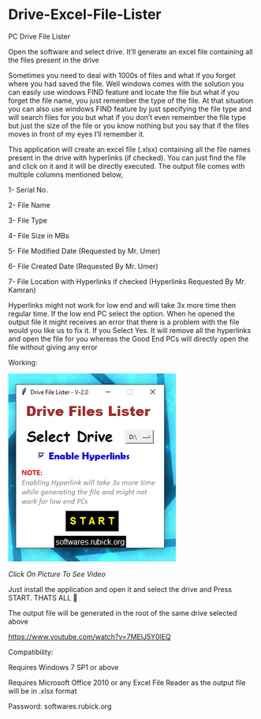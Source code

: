 # Drive-Excel-File-Lister

PC Drive File Lister

Open the software and select drive. It’ll generate an excel file containing all the files present in the drive

Sometimes you need to deal with 1000s of files and what if you forget where you had saved the file. Well windows comes with the solution you can easily use windows FIND feature and locate the file but what if you forget the file name, you just remember the type of the file. At that situation you can also use windows FIND feature by just specifying the file type and will search files for you but what if you don’t even remember the file type but just the size of the file or you know nothing but you say that if the files moves in front of my eyes I’ll remember it.

This application will create an excel file (.xlsx) containing all the file names present in the drive with hyperlinks (if checked). You can just find the file and click on it and it will be directly executed. The output file comes with multiple columns mentioned below,

1- Serial No.

2- File Name

3- File Type

4- File Size in MBs

5- File Modified Date (Requested by Mr. Umer)

6- File Created Date (Requested By Mr. Umer)

7- File Location with Hyperlinks if checked (Hyperlinks Requested By Mr. Kamran)

Hyperlinks might not work for low end and will take 3x more time then regular time. If the low end PC select the option. When he opened the output file it might receives an error that there is a problem with the file would you like us to fix it. If you Select Yes. It will remove all the hyperlinks and open the file for you whereas the Good End PCs will directly open the file without giving any error

Working:

[![Alt text](https://github.com/xerone9/Drive-Excel-File-Lister/blob/main/Drive-Lister.jpg)](https://www.youtube.com/watch?v=zQ7-47OSvmo)

_Click On Picture To See Video_



Just install the application and open it and select the drive and Press START. THATS ALL 🙂

The output file will be generated in the root of the same drive selected above

https://www.youtube.com/watch?v=7MElJ5Y0lEQ

Compatibility:

Requires Windows 7 SP1 or above

Requires Microsoft Office 2010 or any Excel File Reader as the output file will be in .xlsx format


Password: softwares.rubick.org
